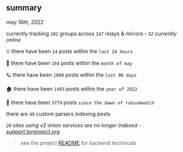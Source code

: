 
## summary
_may 16th, 2022_

currently tracking `102` groups across `147` relays & mirrors - _`52` currently online_

⏲ there have been `14` posts within the `last 24 hours`

🦈 there have been `164` posts within the `month of may`

🪐 there have been `1060` posts within the `last 90 days`

🏚 there have been `1493` posts within the `year of 2022`

🦕 there have been `3779` posts `since the dawn of ransomwatch`

there are `49` custom parsers indexing posts

_`20` sites using v2 onion services are no longer indexed - [support.torproject.org](https://support.torproject.org/onionservices/v2-deprecation/)_

> see the project [README](https://github.com/joshhighet/ransomwatch#ransomwatch--) for backend technicals
